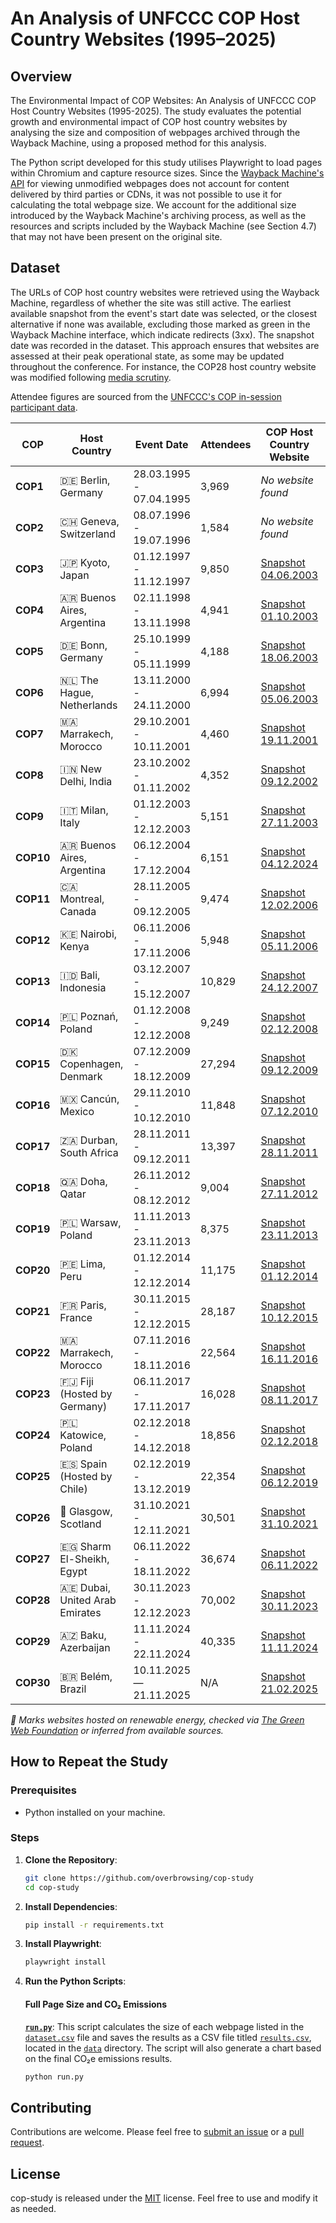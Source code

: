 # An Analysis of UNFCCC COP Host Country Websites (1995–2025)

## Overview

The Environmental Impact of COP Websites: An Analysis of UNFCCC COP Host Country Websites (1995-2025). The study evaluates the potential growth and environmental impact of COP host country websites by analysing the size and composition of webpages archived through the Wayback Machine, using a proposed method for this analysis.

The Python script developed for this study utilises Playwright to load pages within Chromium and capture resource sizes. Since the [Wayback Machine's API](https://web.archive.org/web/20130329115724/http://faq.web.archive.org/page-without-wayback-code/) for viewing unmodified webpages does not account for content delivered by third parties or CDNs, it was not possible to use it for calculating the total webpage size. We account for the additional size introduced by the Wayback Machine's archiving process, as well as the resources and scripts included by the Wayback Machine (see Section 4.7) that may not have been present on the original site.

## Dataset

The URLs of COP host country websites were retrieved using the Wayback Machine, regardless of whether the site was still active. The earliest available snapshot from the event's start date was selected, or the closest alternative if none was available, excluding those marked as green in the Wayback Machine interface, which indicate redirects (3xx). The snapshot date was recorded in the dataset. This approach ensures that websites are assessed at their peak operational state, as some may be updated throughout the conference. For instance, the COP28 host country website was modified following [media scrutiny](https://www.abc.net.au/news/2023-10-31/un-cop28-climate-summit-accused-greenwashing-website-low-carbon/103020978).

Attendee figures are sourced from the [UNFCCC's COP in-session participant data](https://unfccc.int/process-and-meetings/parties-non-party-stakeholders/non-party-stakeholders/statistics-on-non-party-stakeholders/statistics-on-participation-and-in-session-engagement).

| **COP**   | Host Country                           | Event Date              | Attendees  | COP Host Country Website                                                                                         | Still Active?                                             |
|-----------|----------------------------------------|-------------------------|------------|------------------------------------------------------------------------------------------------------------------|-----------------------------------------------------------|
| **COP1**  | 🇩🇪 Berlin, Germany                      | 28.03.1995 - 07.04.1995 | 3,969      | *No website found*                                                                                               | *No website found*                                        |
| **COP2**  | 🇨🇭 Geneva, Switzerland                  | 08.07.1996 - 19.07.1996 | 1,584      | *No website found*                                                                                               | *No website found*                                        |
| **COP3**  | 🇯🇵 Kyoto, Japan                         | 01.12.1997 - 11.12.1997 | 9,850      | [Snapshot 04.06.2003](https://web.archive.org/web/20030604214733if_/unfccc.int/cop3/)                            | [Yes](https://unfccc.int/cop3)                            |
| **COP4**  | 🇦🇷 Buenos Aires, Argentina              | 02.11.1998 - 13.11.1998 | 4,941      | [Snapshot 01.10.2003](https://web.archive.org/web/20031001073646if_/unfccc.int/cop4/)                            | [Yes](https://unfccc.int/cop4)                            |
| **COP5**  | 🇩🇪 Bonn, Germany                        | 25.10.1999 - 05.11.1999 | 4,188      | [Snapshot 18.06.2003](https://web.archive.org/web/20030618164207if_/unfccc.int/cop5/)                            | [Yes](https://unfccc.int/cop5)                            |
| **COP6**  | 🇳🇱 The Hague, Netherlands               | 13.11.2000 - 24.11.2000 | 6,994      | [Snapshot 05.06.2003](https://web.archive.org/web/20030605042026if_/unfccc.int/cop6/)                            | [Yes](https://unfccc.int/cop6)                            |
| **COP7**  | 🇲🇦 Marrakech, Morocco                   | 29.10.2001 - 10.11.2001 | 4,460      | [Snapshot 19.11.2001](https://web.archive.org/web/20011205115501if_/unfccc.int/cop7/)                            | [Yes](https://unfccc.int/cop7)                            |
| **COP8**  | 🇮🇳 New Delhi, India                     | 23.10.2002 - 01.11.2002 | 4,352      | [Snapshot 09.12.2002](https://web.archive.org/web/20030410192139if_/unfccc.int/cop8/)                            | [Yes](https://unfccc.int/cop8)                            |
| **COP9**  | 🇮🇹 Milan, Italy                         | 01.12.2003 - 12.12.2003 | 5,151      | [Snapshot 27.11.2003](https://web.archive.org/web/20031127040856if_/unfccc.int/cop9/)                            | [Yes](https://unfccc.int/cop9)                            |
| **COP10** | 🇦🇷 Buenos Aires, Argentina              | 06.12.2004 - 17.12.2004 | 6,151      | [Snapshot 04.12.2024](https://web.archive.org/web/20041204134444if_/cop10.medioambiente.gov.ar/en/default.asp)   | [No](https://cop10.medioambiente.gov.ar/en/default.asp)   |
| **COP11** | 🇨🇦 Montreal, Canada                     | 28.11.2005 - 09.12.2005 | 9,474      | [Snapshot 12.02.2006](https://web.archive.org/web/20060212181228if_/montreal2005.gc.ca/)                         | [No](https://montreal2005.gc.ca)                          |
| **COP12** | 🇰🇪 Nairobi, Kenya                       | 06.11.2006 - 17.11.2006 | 5,948      | [Snapshot 05.11.2006](https://web.archive.org/web/20061105123100if_/nairobi2006.go.ke/)                          | [No](https://nairobi2006.go.ke)                           |
| **COP13** | 🇮🇩 Bali, Indonesia                      | 03.12.2007 - 15.12.2007 | 10,829     | [Snapshot 24.12.2007](https://web.archive.org/web/20071224045128if_/climate.web.id/welcome)                      | [No](https://climate.web.id)                              |
| **COP14** | 🇵🇱 Poznań, Poland                       | 01.12.2008 - 12.12.2008 | 9,249      | [Snapshot 02.12.2008](https://web.archive.org/web/20081202104529if_/cop14.gov.pl/)                               | [No](https://cop14.gov.pl)                                |
| **COP15** | 🇩🇰 Copenhagen, Denmark                  | 07.12.2009 - 18.12.2009 | 27,294     | [Snapshot 09.12.2009](https://web.archive.org/web/20091209152318if_/en.cop15.dk/)                                | [No](https://en.cop15.dk)                                 |
| **COP16** | 🇲🇽 Cancún, Mexico                       | 29.11.2010 - 10.12.2010 | 11,848     | [Snapshot 07.12.2010](https://web.archive.org/web/20101207041810if_/cc2010.mx/en/)                               | [No](https://cc2010.mx)                                   |
| **COP17** | 🇿🇦 Durban, South Africa                 | 28.11.2011 - 09.12.2011 | 13,397     | [Snapshot 28.11.2011](https://web.archive.org/web/20111128174848if_/cop17-cmp7durban.com/)                       | [No](https://cop17-cmp7durban.com/)                       |
| **COP18** | 🇶🇦 Doha, Qatar                          | 26.11.2012 - 08.12.2012 | 9,004      | [Snapshot 27.11.2012](https://web.archive.org/web/20121127234132if_/cop18.qa/)                                   | [No](https://cop18.qa/)                                   |
| **COP19** | 🇵🇱 Warsaw, Poland                       | 11.11.2013 - 23.11.2013 | 8,375      | [Snapshot 23.11.2013](https://web.archive.org/web/20131123041818if_/cop19.gov.pl/)                               | [No](https://cop19.gov.pl)                                |
| **COP20** | 🇵🇪 Lima, Peru                           | 01.12.2014 - 12.12.2014 | 11,175     | [Snapshot 01.12.2014](https://web.archive.org/web/20141201124431if_/cop20.pe/)                                   | [No](https://cop20.pe)                                    |
| **COP21** | 🇫🇷 Paris, France                        | 30.11.2015 - 12.12.2015 | 28,187     | [Snapshot 10.12.2015](https://web.archive.org/web/20151210193304if_/cop21.gouv.fr/)                              | [No](https://cop21.gouv.fr)                               |
| **COP22** | 🇲🇦 Marrakech, Morocco                   | 07.11.2016 - 18.11.2016 | 22,564     | [Snapshot 16.11.2016](https://web.archive.org/web/20161116144643if_/cop22-morocco.com/)                          | [No](https://cop22-morocco.com)                           |
| **COP23** | 🇫🇯 Fiji (Hosted by Germany)             | 06.11.2017 - 17.11.2017 | 16,028     | [Snapshot 08.11.2017](https://web.archive.org/web/20171105004203if_/cop23.com.fj/)                               | [No](https://cop23.com.fj)                                |
| **COP24** | 🇵🇱 Katowice, Poland                     | 02.12.2018 - 14.12.2018 | 18,856     | [Snapshot 02.12.2018](https://web.archive.org/web/20181202112300if_/cop24.gov.pl/)                               | [No](https://cop24.gov.pl)                                |
| **COP25** | 🇪🇸 Spain (Hosted by Chile)              | 02.12.2019 - 13.12.2019 | 22,354     | [Snapshot 06.12.2019](https://web.archive.org/web/20191206011858if_/cop25.cl/#/)                                 | [No](https://cop25.cl)                                    |
| **COP26** | 🏴󠁧󠁢󠁳󠁣󠁴󠁿 Glasgow, Scotland                    | 31.10.2021 - 12.11.2021 | 30,501     | [Snapshot 31.10.2021](https://web.archive.org/web/20201031095434if_/ukcop26.org/)                                | [No](https://ukcop26.org) 🌱                               |
| **COP27** | 🇪🇬 Sharm El-Sheikh, Egypt               | 06.11.2022 - 18.11.2022 | 36,674     | [Snapshot 06.11.2022](https://web.archive.org/web/20221106043724if_/cop27.eg/#/)                                 | [No](https://cop27.eg) 🌱                                  |
| **COP28** | 🇦🇪 Dubai, United Arab Emirates          | 30.11.2023 - 12.12.2023 | 70,002     | [Snapshot 30.11.2023](https://web.archive.org/web/20231130020512if_/cop28.com/)                                  | [No](https://cop28.com) 🌱                                 |
| **COP29** | 🇦🇿 Baku, Azerbaijan                     | 11.11.2024 - 22.11.2024 | 40,335     | [Snapshot 11.11.2024](https://web.archive.org/web/20241111035138if_/cop29.az/en/home)                            | [Yes](https://cop29.az) 🌱                                 |
| **COP30** | 🇧🇷 Belém, Brazil                        | 10.11.2025 — 21.11.2025 | N/A        | [Snapshot 21.02.2025](https://web.archive.org/web/20250221171752if_/cop30.br/en)                                 | [Yes](https://cop30.br)                                   |

*🌱 Marks websites hosted on renewable energy, checked via [The Green Web Foundation](https://thegreenwebfoundation.org) or inferred from available sources.*

## How to Repeat the Study

### Prerequisites

- Python installed on your machine.

### Steps

1. **Clone the Repository**:
    ```bash
    git clone https://github.com/overbrowsing/cop-study
    cd cop-study
    ```

2. **Install Dependencies**:
    ```bash
    pip install -r requirements.txt
    ```

3. **Install Playwright**:
    ```bash
    playwright install
    ```

4. **Run the Python Scripts**:

    #### Full Page Size and CO₂ Emissions
    **[`run.py`](/scripts/run.py)**: This script calculates the size of each webpage listed in the [`dataset.csv`](/data/dataset.csv) file and saves the results as a CSV file titled [`results.csv`](/data/results.csv), located in the [`data`](/data/) directory. The script will also generate a chart based on the final CO₂e emissions results.

    ```bash
    python run.py
    ```

## Contributing

Contributions are welcome. Please feel free to [submit an issue](https://github.com/overbrowsing/cop-study/issues) or a [pull request](https://github.com/overbrowsing/cop-study/pulls).

## License

cop-study is released under the [MIT](/LICENSE) license. Feel free to use and modify it as needed.